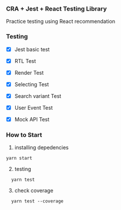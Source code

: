 ### CRA + Jest + React Testing Library
Practice testing using React recommendation

### Testing
- [x] Jest basic test
- [x] RTL Test
- [x] Render Test
- [x] Selecting Test
- [x] Search variant Test
- [x] User Event Test
- [x] Mock API Test 


### How to Start
1. installing depedencies
```
yarn start
```
2. testing
```
  yarn test
```
3. check coverage
```
  yarn test --coverage
```